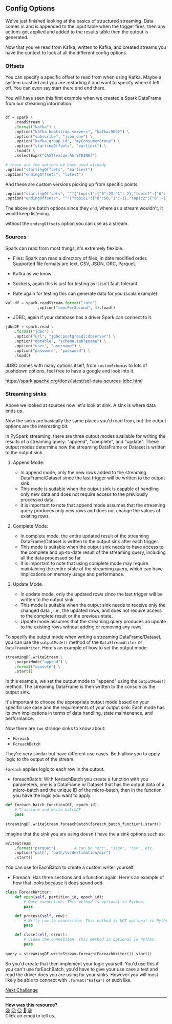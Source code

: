 ## Config Options

We've just finished looking at the basics of structured streaming. Data comes in and is appended
to the input table when the trigger fires, then any actions get applied and added to the results
table then the output is generated.

Now that you've read from Kafka, written to Kafka, and created streams you have the context
to look at all the different config options.

### Offsets

You can specify a specific offset to read from when using Kafka. Maybe a system crashed
and you are restarting it and want to specify where it left off. You can even say start
there and end there.

You will have seen this first example when we created a Spark DataFrame from our streaming information:

```python

df = spark \
    .readStream \
    .format("kafka") \
    .option("kafka.bootstrap.servers", "kafka:9092") \
    .option("subscribe", "json_one") \
    .option("kafka.group.id", "myConsumerGroup") \
    .option("startingOffsets", "earliest") \
    .load() \
    .selectExpr("CAST(value AS STRING)")

# these are the options we have used already
.option("startingOffsets", "earliest")
.option("endingOffsets", "latest")
```

And these are custom versions picking up from specific points:

```python
.option("startingOffsets", """{"topic1":{"0":23,"1":-2},"topic2":{"0":-2}}""")
.option("endingOffsets", """{"topic1":{"0":50,"1":-1},"topic2":{"0":-1}}""")
```

The above are batch options since they `end`, where as a stream wouldn't, it would
keep listening.

without the `endingOffsets` option you can use as a stream.

### Sources

Spark can read from most things, it's extremely flexible.

- Files: Spark can read a directory of files, in date modified order. 
Supported file formats are text, CSV, JSON, ORC, Parquet.

- Kafka as we know

- Sockets, again this is just for testing as it isn't fault tolerant.

- Rate again for testing this can generate data for you (scala example):
```python
val df = spark.readStream.format("rate")
              .option("rowsPerSecond", 3).load()
```

- JDBC, again if your database has a driver Spark can connect to it.
```python
jdbcDF = spark.read \
    .format("jdbc") \
    .option("url", "jdbc:postgresql:dbserver") \
    .option("dbtable", "schema.tablename") \
    .option("user", "username") \
    .option("password", "password") \
    .load()

```

JDBC comes with many options itself, from `customSchemas` to lots of pushdown options, feel
free to have a google and look into it.

https://spark.apache.org/docs/latest/sql-data-sources-jdbc.html

### Streaming sinks

Above we looked at sources now let's look at sink. A sink is where data ends up.

Now the sinks are basically the same places you'd read from, but the output
options are the interesting bit.

In PySpark streaming, there are three output modes available for writing the results of a 
streaming query: "append", "complete", and "update". These output modes determine how the 
streaming DataFrame or Dataset is written to the output sink.

1. Append Mode:
    - In append mode, only the new rows added to the streaming DataFrame/Dataset since the 
last trigger will be written to the output sink.
    - This mode is suitable when the output sink is capable of handling only new data and 
does not require access to the previously processed data.
    - It is important to note that append mode assumes that the streaming query produces
only new rows and does not change the values of existing rows.

2. Complete Mode:
    - In complete mode, the entire updated result of the streaming DataFrame/Dataset is 
written to the output sink after each trigger.
    - This mode is suitable when the output sink needs to have access to the complete and
up-to-date result of the streaming query, including all the data processed so far.
    - It is important to note that using complete mode may require maintaining the entire 
state of the streaming query, which can have implications on memory usage and performance.

3. Update Mode:
    - In update mode, only the updated rows since the last trigger will be written to the 
output sink.
    - This mode is suitable when the output sink needs to receive only the changed data
, i.e., the updated rows, and does not require access to the complete result or the previous state.
    - Update mode assumes that the streaming query produces an update to the existing rows 
without adding or removing any rows.

To specify the output mode when writing a streaming DataFrame/Dataset, you can use the 
`outputMode()` method of the `DataStreamWriter` or `DataFrameWriter`. 
Here's an example of how to set the output mode:

```python
streamingDF.writeStream \
    .outputMode("append") \
    .format("console") \
    .start()
```

In this example, we set the output mode to "append" using the `outputMode()` method. 
The streaming DataFrame is then written to the console as the output sink.

It's important to choose the appropriate output mode based on your specific use case and 
the requirements of your output sink. Each mode has its own implications in terms of data 
handling, state maintenance, and performance.

Now there are `two` strange sinks to know about:

- `Foreach`
- `ForeachBatch`

They're very similar but have different use cases. Both allow you to apply logic to
the output of the stream. 

`Foreach` applies logic to each row in the output.

- foreachBatch: With foreachBatch you create a function with you parameters, one is
a DataFrame or Dataset that has the output data of a micro-batch and the unique ID 
of the micro-batch, then in the function you have the logic you want to apply.
```python
def foreach_batch_function(df, epoch_id):
    # Transform and write batchDF
    pass
  
streamingDF.writeStream.foreachBatch(foreach_batch_function).start()   
```

Imagine that the sink you are using doesn't have the a sink options such as:
```python
writeStream
    .format("parquet")        # can be "orc", "json", "csv", etc.
    .option("path", "path/to/destination/dir")
    .start()
```

You can use forEachBatch to create a custom writer yourself.

- Foreach: Has three sections and a function again.
Here's an example of how that looks because it does sound odd.

```python
class ForeachWriter:
    def open(self, partition_id, epoch_id):
        # Open connection. This method is optional in Python.
        pass

    def process(self, row):
        # Write row to connection. This method is NOT optional in Python.
        pass

    def close(self, error):
        # Close the connection. This method in optional in Python.
        pass
      
query = streamingDF.writeStream.foreach(ForeachWriter()).start()
```

So you'd create that then implement your logic yourself. You'd use this if you can't use
forEachBatch, you'd have to give your use case a test and read the driver docs 
you are using for your sinks. However you will most likely be able to connect with
``.format("kafka")`` or such like.



[Next Challenge](02_streaming_examples.md)

<!-- BEGIN GENERATED SECTION DO NOT EDIT -->

---

**How was this resource?**  
[😫](https://airtable.com/shrUJ3t7KLMqVRFKR?prefill_Repository=makersacademy%2Fdata_streaming&prefill_File=04_streaming_continued%2F01_streaming_detailed.md&prefill_Sentiment=😫) [😕](https://airtable.com/shrUJ3t7KLMqVRFKR?prefill_Repository=makersacademy%2Fdata_streaming&prefill_File=04_streaming_continued%2F01_streaming_detailed.md&prefill_Sentiment=😕) [😐](https://airtable.com/shrUJ3t7KLMqVRFKR?prefill_Repository=makersacademy%2Fdata_streaming&prefill_File=04_streaming_continued%2F01_streaming_detailed.md&prefill_Sentiment=😐) [🙂](https://airtable.com/shrUJ3t7KLMqVRFKR?prefill_Repository=makersacademy%2Fdata_streaming&prefill_File=04_streaming_continued%2F01_streaming_detailed.md&prefill_Sentiment=🙂) [😀](https://airtable.com/shrUJ3t7KLMqVRFKR?prefill_Repository=makersacademy%2Fdata_streaming&prefill_File=04_streaming_continued%2F01_streaming_detailed.md&prefill_Sentiment=😀)  
Click an emoji to tell us.

<!-- END GENERATED SECTION DO NOT EDIT -->
